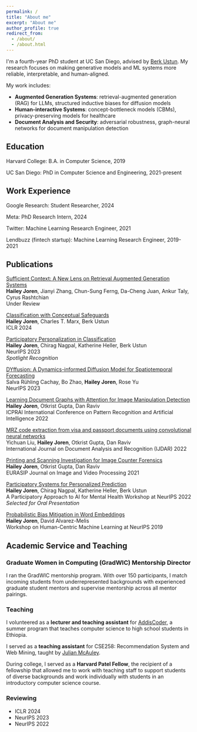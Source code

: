 ```yaml
---
permalink: /
title: "About me"
excerpt: "About me"
author_profile: true
redirect_from: 
  - /about/
  - /about.html
---
```


I'm a fourth-year PhD student at UC San Diego, advised by [Berk Ustun](https://www.berkustun.com/). My research focuses on making generative models and ML systems more reliable, interpretable, and human-aligned. 

My work includes:
- **Augmented Generation Systems**: retrieval-augmented generation (RAG) for LLMs, structured inductive biases for diffusion models
- **Human-interactive Systems**: concept-bottleneck models (CBMs), privacy-preserving models for healthcare
- **Document Analysis and Security**: adversarial robustness, graph-neural networks for document manipulation detection

## Education

Harvard College: B.A. in Computer Science, 2019

UC San Diego: PhD in Computer Science and Engineering, 2021-present

## Work Experience

Google Research: Student Researcher, 2024

Meta: PhD Research Intern, 2024

Twitter: Machine Learning Research Engineer, 2021

Lendbuzz (fintech startup): Machine Learning Research Engineer, 2019-2021

## Publications

[Sufficient Context: A New Lens on Retrieval Augmented Generation Systems](https://arxiv.org/abs/2411.06037)\
**Hailey Joren**, Jianyi Zhang, Chun-Sung Ferng, Da-Cheng Juan, Ankur Taly, Cyrus Rashtchian\
Under Review

[Classification with Conceptual Safeguards](https://openreview.net/forum?id=t8cBsT9mcg)\
**Hailey Joren**, Charles T. Marx, Berk Ustun\
ICLR 2024

[Participatory Personalization in Classification](https://arxiv.org/abs/2302.03874)\
**Hailey Joren**, Chirag Nagpal, Katherine Heller, Berk Ustun\
NeurIPS 2023\
*Spotlight Recognition* 

[DYffusion: A Dynamics-informed Diffusion Model for Spatiotemporal Forecasting](https://arxiv.org/abs/2306.01984)\
Salva Rühling Cachay, Bo Zhao, **Hailey Joren**, Rose Yu\
NeurIPS 2023

[Learning Document Graphs with Attention for Image Manipulation Detection](https://link.springer.com/chapter/10.1007/978-3-031-09037-0_22)\
**Hailey Joren**, Otkrist Gupta, Dan Raviv\
ICPRAI International Conference on Pattern Recognition and Artificial Intelligence 2022

[MRZ code extraction from visa and passport documents using convolutional neural networks](https://link.springer.com/article/10.1007/s10032-021-00384-2)\
Yichuan Liu, **Hailey Joren**, Otkrist Gupta, Dan Raviv\
International Journal on Document Analysis and Recognition (IJDAR) 2022

[Printing and Scanning Investigation for Image Counter Forensics](https://arxiv.org/abs/2005.02160)\
**Hailey Joren**, Otkrist Gupta, Dan Raviv\
EURASIP Journal on Image and Video Processing 2021

[Participatory Systems for Personalized Prediction](https://nips.cc/virtual/2022/workshop/49984)\
**Hailey Joren**, Chirag Nagpal, Katherine Heller, Berk Ustun\
A Participatory Approach to AI for Mental Health Workshop at NeurIPS 2022\
*Selected for Oral Presentation*

[Probabilistic Bias Mitigation in Word Embeddings](https://arxiv.org/abs/1910.14497)\
**Hailey Joren**, David Alvarez-Melis\
Workshop on Human-Centric Machine Learning at NeurIPS 2019

## Academic Service and Teaching
### Graduate Women in Computing (GradWIC) Mentorship Director
I ran the GradWIC mentorship program. With over 150 participants, I match incoming students from underrepresented backgrounds with experienced
graduate student mentors and supervise mentorship across all mentor pairings.

### Teaching

I volunteered as a **lecturer and teaching assistant** for [AddisCoder](https://www.addiscoder.com/), a summer program that teaches computer science to high school 
students in Ethiopia. 

I served as a **teaching assistant** for CSE258: Recommendation System and Web Mining, 
taught by [Julian McAuley](https://cseweb.ucsd.edu/~jmcauley/).

During college, I served as a **Harvard Patel Fellow**, the recipient of a fellowship that allowed me 
to work with teaching staff to support students of diverse backgrounds and work individually with students in an
introductory computer science course.

### Reviewing
- ICLR 2024
- NeurIPS 2023
- NeurIPS 2022

